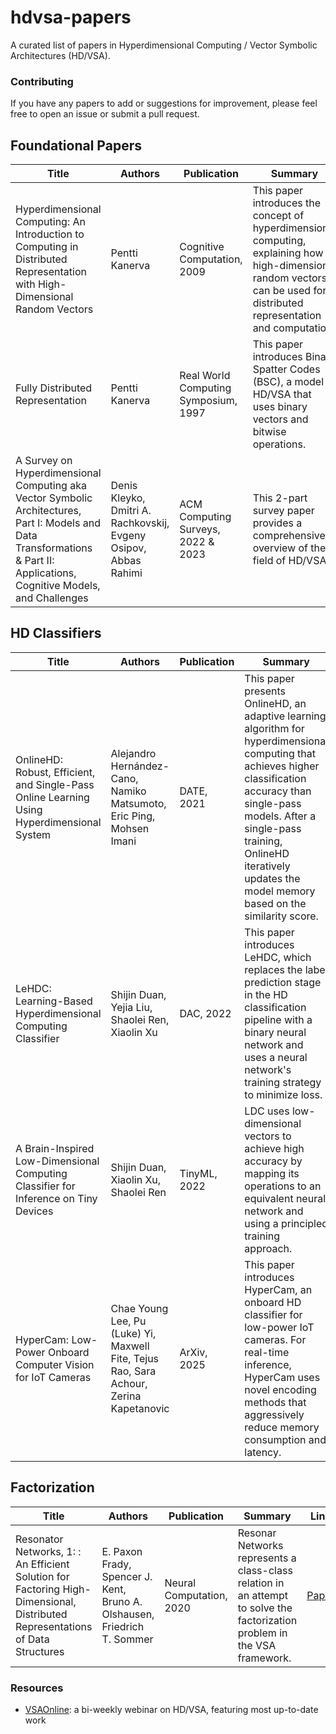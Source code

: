 # hdvsa-papers
A curated list of papers in Hyperdimensional Computing / Vector Symbolic Architectures (HD/VSA).

### Contributing
If you have any papers to add or suggestions for improvement, please feel free to open an issue or submit a pull request.

## Foundational Papers

| Title | Authors | Publication | Summary | Link |
|-------|---------|------------|---------|------|
| Hyperdimensional Computing: An Introduction to Computing in Distributed Representation with High-Dimensional Random Vectors | Pentti Kanerva | Cognitive Computation, 2009 | This paper introduces the concept of hyperdimensional computing, explaining how high-dimensional random vectors can be used for distributed representation and computation. | [Paper](https://link.springer.com/article/10.1007/s12559-009-9009-8) |
| Fully Distributed Representation | Pentti Kanerva | Real World Computing Symposium, 1997 | This paper introduces Binary Spatter Codes (BSC), a model of HD/VSA that uses binary vectors and bitwise operations. | [Paper](http://www.cap-lore.com/RWC97-kanerva.pdf) |
| A Survey on Hyperdimensional Computing aka Vector Symbolic Architectures, Part I: Models and Data Transformations & Part II: Applications, Cognitive Models, and Challenges | Denis Kleyko, Dmitri A. Rachkovskij, Evgeny Osipov, Abbas Rahimi | ACM Computing Surveys, 2022 & 2023 | This 2-part survey paper provides a comprehensive overview of the field of HD/VSA. | [Part I](https://arxiv.org/abs/2111.06077), [Part II](https://arxiv.org/abs/2112.15424) |

## HD Classifiers

| Title | Authors | Publication | Summary | Link |
|-------|---------|------------|---------|------|
| OnlineHD: Robust, Efficient, and Single-Pass Online Learning Using Hyperdimensional System | Alejandro Hernández-Cano, Namiko Matsumoto, Eric Ping, Mohsen Imani | DATE, 2021 | This paper presents OnlineHD, an adaptive learning algorithm for hyperdimensional computing that achieves higher classification accuracy than single-pass models. After a single-pass training, OnlineHD iteratively updates the model memory based on the similarity score. | [Paper](https://ieeexplore.ieee.org/document/7459368) |
| LeHDC: Learning-Based Hyperdimensional Computing Classifier | Shijin Duan, Yejia Liu, Shaolei Ren, Xiaolin Xu | DAC, 2022 | This paper introduces LeHDC, which replaces the label prediction stage in the HD classification pipeline with a binary neural network and uses a neural network's training strategy to minimize loss. | [Paper](https://dl.acm.org/doi/10.1145/3489517.3530593) |
| A Brain-Inspired Low-Dimensional Computing Classifier for Inference on Tiny Devices | Shijin Duan, Xiaolin Xu, Shaolei Ren | TinyML, 2022 | LDC uses low-dimensional vectors to achieve high accuracy by mapping its operations to an equivalent neural network and using a principled training approach. | [Paper](https://arxiv.org/abs/2203.04894) |
| HyperCam: Low-Power Onboard Computer Vision for IoT Cameras | Chae Young Lee, Pu (Luke) Yi, Maxwell Fite, Tejus Rao, Sara Achour, Zerina Kapetanovic | ArXiv, 2025 | This paper introduces HyperCam, an onboard HD classifier for low-power IoT cameras. For real-time inference, HyperCam uses novel encoding methods that aggressively reduce memory consumption and latency. | [Paper](https://arxiv.org/abs/2501.10547) |

## Factorization

| Title | Authors | Publication | Summary | Link |
|-------|---------|------------|---------|------|
| Resonator Networks, 1: : An Efficient Solution for Factoring High-Dimensional, Distributed Representations of Data Structures | E. Paxon Frady, Spencer J. Kent, Bruno A. Olshausen, Friedrich T. Sommer | Neural Computation, 2020 | Resonar Networks represents a class-class relation in an attempt to solve the factorization problem in the VSA framework. | [Paper](https://dl.acm.org/doi/abs/10.1162/neco_a_01331) |

### Resources

* [VSAOnline](https://sites.google.com/view/hdvsaonline/spring-2025?authuser=0): a bi-weekly webinar on HD/VSA, featuring most up-to-date work

